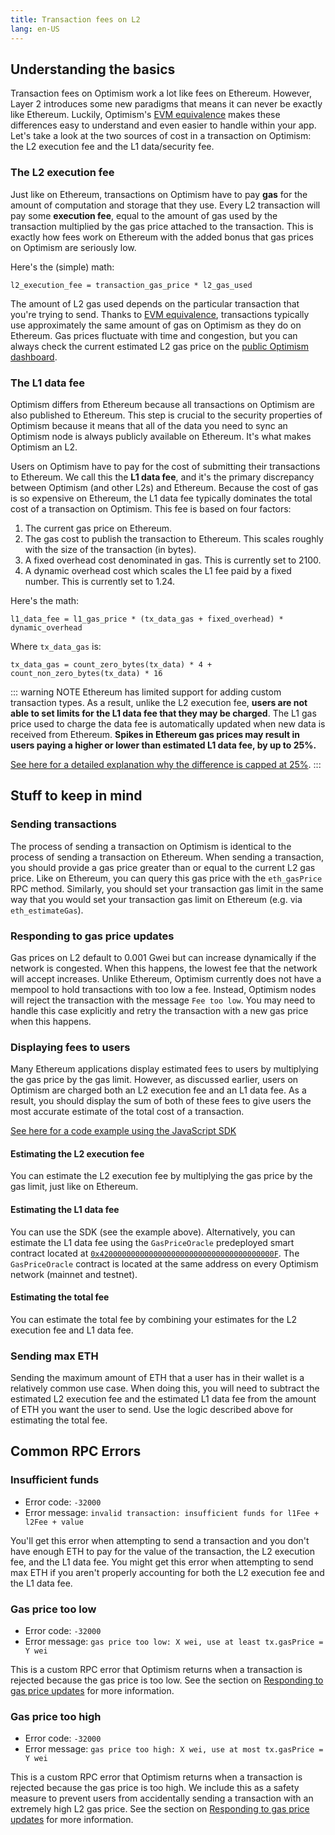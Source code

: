```yaml
---
title: Transaction fees on L2
lang: en-US
---
```


## Understanding the basics

Transaction fees on Optimism work a lot like fees on Ethereum.
However, Layer 2 introduces some new paradigms that means it can never be exactly like Ethereum.
Luckily, Optimism's [EVM equivalence](https://medium.com/ethereum-optimism/introducing-evm-equivalence-5c2021deb306) makes these differences easy to understand and even easier to handle within your app.
Let's take a look at the two sources of cost in a transaction on Optimism: the L2 execution fee and the L1 data/security fee.

### The L2 execution fee

Just like on Ethereum, transactions on Optimism have to pay **gas** for the amount of computation and storage that they use.
Every L2 transaction will pay some **execution fee**, equal to the amount of gas used by the transaction multiplied by the gas price attached to the transaction.
This is exactly how fees work on Ethereum with the added bonus that gas prices on Optimism are seriously low.

Here's the (simple) math:

```
l2_execution_fee = transaction_gas_price * l2_gas_used
```

The amount of L2 gas used depends on the particular transaction that you're trying to send.
Thanks to [EVM equivalence](https://medium.com/ethereum-optimism/introducing-evm-equivalence-5c2021deb306), transactions typically use approximately the same amount of gas on Optimism as they do on Ethereum.
Gas prices fluctuate with time and congestion, but you can always check the current estimated L2 gas price on the [public Optimism dashboard](https://public-grafana.optimism.io/d/9hkhMxn7z/public-dashboard?orgId=1&refresh=5m).

### The L1 data fee

Optimism differs from Ethereum because all transactions on Optimism are also published to Ethereum.
This step is crucial to the security properties of Optimism because it means that all of the data you need to sync an Optimism node is always publicly available on Ethereum.
It's what makes Optimism an L2.

Users on Optimism have to pay for the cost of submitting their transactions to Ethereum.
We call this the **L1 data fee**, and it's the primary discrepancy between Optimism (and other L2s) and Ethereum.
Because the cost of gas is so expensive on Ethereum, the L1 data fee typically dominates the total cost of a transaction on Optimism.
This fee is based on four factors:

1. The current gas price on Ethereum.
2. The gas cost to publish the transaction to Ethereum. This scales roughly with the size of the transaction (in bytes).
3. A fixed overhead cost denominated in gas. This is currently set to 2100.
4. A dynamic overhead cost which scales the L1 fee paid by a fixed number. This is currently set to 1.24.

Here's the math:

```
l1_data_fee = l1_gas_price * (tx_data_gas + fixed_overhead) * dynamic_overhead
```

Where `tx_data_gas` is:

```
tx_data_gas = count_zero_bytes(tx_data) * 4 + count_non_zero_bytes(tx_data) * 16
```

::: warning NOTE
Ethereum has limited support for adding custom transaction types.
As a result, unlike the L2 execution fee, **users are not able to set limits for the L1 data fee that they may be charged**.
The L1 gas price used to charge the data fee is automatically updated when new data is received from Ethereum.
**Spikes in Ethereum gas prices may result in users paying a higher or lower than estimated L1 data fee, by up to 25%.**

[See here for a detailed explanation why the difference is capped at 25%](https://help.optimism.io/hc/en-us/articles/4416677738907-What-happens-if-the-L1-gas-price-spikes-while-a-transaction-is-in-process).
:::

## Stuff to keep in mind

### Sending transactions

The process of sending a transaction on Optimism is identical to the process of sending a transaction on Ethereum.
When sending a transaction, you should provide a gas price greater than or equal to the current L2 gas price.
Like on Ethereum, you can query this gas price with the `eth_gasPrice` RPC method.
Similarly, you should set your transaction gas limit in the same way that you would set your transaction gas limit on Ethereum (e.g. via `eth_estimateGas`).

### Responding to gas price updates

Gas prices on L2 default to 0.001 Gwei but can increase dynamically if the network is congested.
When this happens, the lowest fee that the network will accept increases.
Unlike Ethereum, Optimism currently does not have a mempool to hold transactions with too low a fee.
Instead, Optimism nodes will reject the transaction with the message `Fee too low`.
You may need to handle this case explicitly and retry the transaction with a new gas price when this happens.

### Displaying fees to users

Many Ethereum applications display estimated fees to users by multiplying the gas price by the gas limit.
However, as discussed earlier, users on Optimism are charged both an L2 execution fee and an L1 data fee.
As a result, you should display the sum of both of these fees to give users the most accurate estimate of the total cost of a transaction.

[See here for a code example using the JavaScript SDK](https://github.com/ethereum-optimism/optimism-tutorial/tree/main/sdk-estimate-gas)

#### Estimating the L2 execution fee

You can estimate the L2 execution fee by multiplying the gas price by the gas limit, just like on Ethereum.

#### Estimating the L1 data fee

You can use the SDK (see the example above).
Alternatively, you can estimate the L1 data fee using the `GasPriceOracle` predeployed smart contract located at [`0x420000000000000000000000000000000000000F`](https://optimistic.etherscan.io/address/0x420000000000000000000000000000000000000F).
The `GasPriceOracle` contract is located at the same address on every Optimism network (mainnet and testnet).

#### Estimating the total fee

You can estimate the total fee by combining your estimates for the L2 execution fee and L1 data fee.

### Sending max ETH

Sending the maximum amount of ETH that a user has in their wallet is a relatively common use case.
When doing this, you will need to subtract the estimated L2 execution fee and the estimated L1 data fee from the amount of ETH you want the user to send.
Use the logic described above for estimating the total fee.

## Common RPC Errors

### Insufficient funds

- Error code: `-32000`
- Error message: `invalid transaction: insufficient funds for l1Fee + l2Fee + value`

You'll get this error when attempting to send a transaction and you don't have enough ETH to pay for the value of the transaction, the L2 execution fee, and the L1 data fee.
You might get this error when attempting to send max ETH if you aren't properly accounting for both the L2 execution fee and the L1 data fee.

### Gas price too low

- Error code: `-32000`
- Error message: `gas price too low: X wei, use at least tx.gasPrice = Y wei`

This is a custom RPC error that Optimism returns when a transaction is rejected because the gas price is too low.
See the section on [Responding to gas price updates](#responding-to-gas-price-updates) for more information.

### Gas price too high
- Error code: `-32000`
- Error message: `gas price too high: X wei, use at most tx.gasPrice = Y wei`

This is a custom RPC error that Optimism returns when a transaction is rejected because the gas price is too high.
We include this as a safety measure to prevent users from accidentally sending a transaction with an extremely high L2 gas price.
See the section on [Responding to gas price updates](#responding-to-gas-price-updates) for more information.

